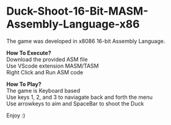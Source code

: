 # Duck-Shoot-16-Bit-MASM-Assembly-Language-x86

The game was developed in x8086 16-bit Assembly Language.<br>

**How To Execute?** <br>
Download the provided ASM file <br>
Use VScode extension MASM/TASM <br>
Right Click and Run ASM code <br>

**How To Play?** <br>
The game is Keyboard based <br>
Use keys 1, 2, and 3 to naviagate back and forth the menu <br>
Use arrowkeys to aim and SpaceBar to shoot the Duck <br>

Enjoy :)
